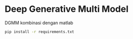 # Deep Generative Multi Model

DGMM kombinasi dengan matlab

```sh
pip install -r requirements.txt
```